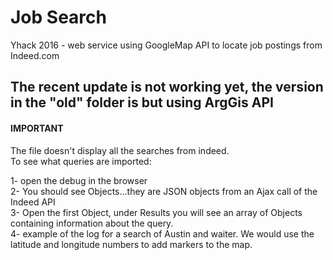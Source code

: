 # Job Search
Yhack 2016 - web service using GoogleMap API to locate job postings from Indeed.com


## The recent update is not working yet, the version in the "old" folder is but using ArgGis API

#### IMPORTANT  
The file doesn't display all the searches from indeed.  
To see what queries are imported:  

1- open the debug in the browser  
2- You should see Objects...they are JSON objects from an Ajax call of the Indeed API  
3- Open the first Object, under Results you will see an array of Objects containing information about the query.  
4- example of the log for a search of Austin and waiter. We would use the latitude and longitude numbers to add markers to the map.  

